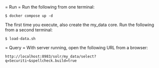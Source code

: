 = Run =
Run the following from one terminal:
```
$ docker compose up -d
```

The first time you execute, also create the my\_data core. Run
the following from a second terminal:
```
$ load-data.sh
```

= Query =
With server running, open the following URL from a browser:
```
http://localhost:8983/solr/my_data/select?q=Securiti~&spellcheck.build=true
```
